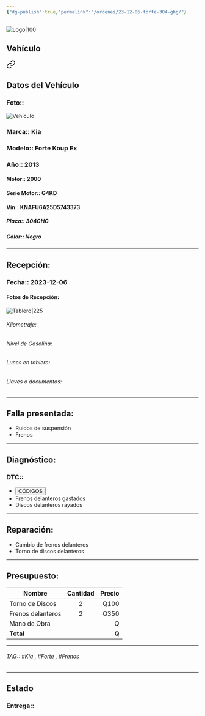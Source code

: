 ```yaml
---
{"dg-publish":true,"permalink":"/ordenes/23-12-06-forte-304-ghg/"}
---
```


![Logo|100](http://drive.google.com/uc?export=view&id=137fl3TIZ0-PU8b-Pt0bsjclwHub_u78G)

## Vehículo

<div class="transclusion internal-embed is-loaded"><a class="markdown-embed-link" href="/vehiculos/kia/forte-304-ghg/#datos-del-vehiculo" aria-label="Open link"><svg xmlns="http://www.w3.org/2000/svg" width="24" height="24" viewBox="0 0 24 24" fill="none" stroke="currentColor" stroke-width="2" stroke-linecap="round" stroke-linejoin="round" class="svg-icon lucide-link"><path d="M10 13a5 5 0 0 0 7.54.54l3-3a5 5 0 0 0-7.07-7.07l-1.72 1.71"></path><path d="M14 11a5 5 0 0 0-7.54-.54l-3 3a5 5 0 0 0 7.07 7.07l1.71-1.71"></path></svg></a><div class="markdown-embed">



## Datos del Vehículo 
### Foto:: 
![Vehículo](http://drive.google.com/uc?export=view&id=1ScpPPNoGOyDQ5oHoJH1CqrO_V7awxO4c)

### Marca:: Kia 
### Modelo:: Forte Koup Ex
### Año:: 2013
#### Motor:: 2000
#### Serie Motor:: G4KD
#### Vin:: KNAFU6A25D5743373
##### Placa:: 304GHG
##### Color:: Negro
---


</div></div>


## Recepción:
### Fecha:: 2023-12-06
#### Fotos de Recepción: 
![Tablero|225](http://drive.google.com/uc?export=view&id=1SqOV9rwIGBcVYmO_KMNB7pM75FffF1GM)

###### Kilometraje: 
###### Nivel de Gasolina: 
###### Luces en tablero: 
###### Llaves o documentos: 

---

## Falla presentada:
- Ruidos de suspensión
- Frenos 


---

## Diagnóstico:
### DTC:: 

- <a href="http"><button class="btn success">CÓDIGOS</button></a>
- Frenos delanteros gastados 
- Discos delanteros rayados

---
## Reparación:
- Cambio de frenos delanteros 
- Torno de discos delanteros 

---

## Presupuesto:

| Nombre            | Cantidad | Precio |
| ----------------- |:--------:| ------:|
| Torno de Discos   |    2     |   Q100 |
| Frenos delanteros |    2     |   Q350 |
| Mano de Obra      |          |      Q |
| **Total**                  |          |  **Q**      |

---

###### TAG:: #Kia , #Forte , #Frenos 

---

## Estado

### Entrega:: 